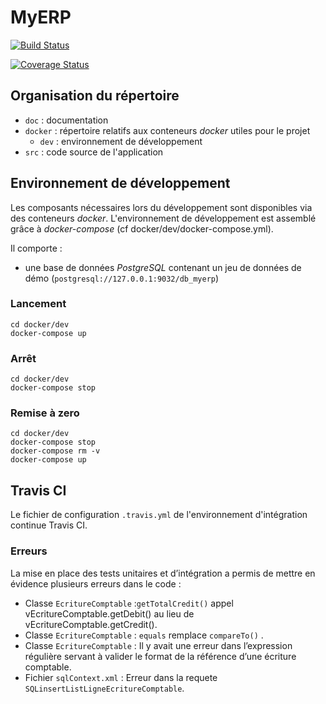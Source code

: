 # MyERP
[![Build Status](https://travis-ci.com/erreur404forreal/P4T.svg?branch=master)](https://travis-ci.com/erreur404forreal/P4T)

[![Coverage Status](https://coveralls.io/repos/github/erreur404forreal/P4T/badge.svg?branch=master)](https://coveralls.io/github/erreur404forreal/P4T?branch=master)

## Organisation du répertoire

*   `doc` : documentation
*   `docker` : répertoire relatifs aux conteneurs _docker_ utiles pour le projet
    *   `dev` : environnement de développement
*   `src` : code source de l'application


## Environnement de développement

Les composants nécessaires lors du développement sont disponibles via des conteneurs _docker_.
L'environnement de développement est assemblé grâce à _docker-compose_
(cf docker/dev/docker-compose.yml).

Il comporte :

*   une base de données _PostgreSQL_ contenant un jeu de données de démo (`postgresql://127.0.0.1:9032/db_myerp`)



### Lancement

    cd docker/dev
    docker-compose up


### Arrêt

    cd docker/dev
    docker-compose stop


### Remise à zero

    cd docker/dev
    docker-compose stop
    docker-compose rm -v
    docker-compose up


## Travis CI
Le fichier de configuration `.travis.yml` de l'environnement d'intégration continue Travis CI.

### Erreurs
La mise en place des tests unitaires et d’intégration a permis de mettre en évidence plusieurs erreurs dans le code :
-	Classe `EcritureComptable` :`getTotalCredit()` appel vEcritureComptable.getDebit() au lieu de vEcritureComptable.getCredit().
-	Classe `EcritureComptable` :  `equals` remplace `compareTo()` .
-	Classe `EcritureComptable` : Il y avait une erreur dans l’expression régulière servant à valider le format de la référence d’une écriture comptable.
-	Fichier `sqlContext.xml` : Erreur dans la requete `SQLinsertListLigneEcritureComptable`.


